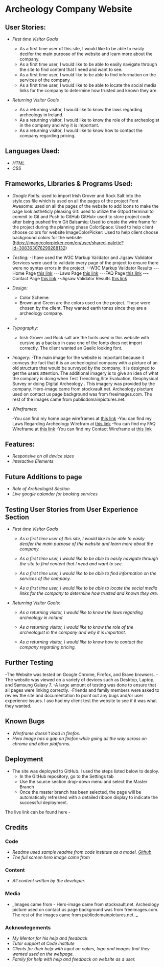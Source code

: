 # Archeology Company Website

## User Stories:
- _First time Visitor Goals_
  - As a first time user of this site, I would like to be able to easily decifer the main purpose of the website and learn more about the company.
  - As a first time user, I would like to be able to easily navigate through the site to find content that I need and want to see.
  - As a first time user, I would like to be able to find information on the services of the company. 
  - As a first time user, I would like to be able to locate the social media links for the company to determine how trusted and known they are.

- _Returning Visitor Goals_
  - As a returning visitor, I would like to know the laws regarding archeology in Ireland.
  - As a returning visitor, I would like to know the role of the archeologist in the company and why it is important.
  - As a returning visitor, I would like to know how to contact the company regarding pricing.

## Languages Used:

- _HTML_
- _CSS_

## Frameworks, Libraries & Programs Used:

- _Google Fonts:_ used to import Irish Grover and Rock Salt into the style.css file which is used on all the pages of the project
Font Awesome: used on all the pages of the website to add icons to make the page look astheticly pleasing
Git: used to utilize the Gitpod terminal to commit to Git and Push to GitHub
GitHub: used to store project code after being pushed from Git
Balsamiq: Used to create the wire frame for the project during the planning phase
ColorSpace: Used to help client choose colors for website
ImageColorPicker: Used to help client choose background colors for the website (https://imagecolorpicker.com/en/user/shared-palette?id=308363078299288132)

- _Testing:_
  -I have used the W3C Markup Validator and Jigsaw Validator Services were used to validate every page of the project to ensure there were no syntax errors in the project.
  --W3C Markup Validator Results
  ---Home Page [this link](testing/home-testing.txt)
  ---Laws Page [this link](testing/laws-testing.txt)
  ---FAQ Page [this link](testing/faq-testing.txt)
  ---Contact Page [this link](testing/contact-testing.txt)
  --Jigsaw Validator Results [this link](testing/css-testing.txt)

- _Design:_
  - Color Scheme: 
  - Brown and Green are the colors used on the project.  These were chosen by the client. They wanted earth tones since they are a archeology company.
  - 

- _Typography:_
  - Irish Grover and Rock salt are the fonts used in this website with cursive as a backup in case one of the fonts does not import correctly. The client wanted an Gaelic looking font.

- _Imagery:_
  -The main image for the website is important because it conveys the fact that it is an archeological company with a picture of an old structure that would be surveyed by the company. It is designed to get the users attention.  The additional imagery is to give an idea of what the company is doing when  Test Trenching,Site Evaluation, Geophysical Survey or doing Digital Archeology . This imagery was provided by the company. Hero-image came from stockvault.net. Archeology piscture used on contact us page background was from freeimages.com. The rest of the images came from publicdomainpictures.net. 

- _Wireframes:_

  -You can find my home page wireframes at [this link](wireframes/home-page.pdf)
  -You can find my Laws Regarding Archeology Wirefram at [this link](wireframes/laws.pdf)
  -You can find my FAQ Wireframe at [this link](wireframes/faq.pdf)
  -You can find my Contact Wireframe at [this link](wireframes/contact-us.pdf)
## Features:

- _Responsive on all device sizes_
- _Interactive Elements_

## Future Additions to page
- _Role of Archeologist Section_
- _Live google calander for booking services_

## Testing User Stories from User Experience Section
- _First time Visitor Goals_
  - _As a first time user of this site, I would like to be able to easily decifer the main purpose of the website and learn more about the company._

  - _As a first time user, I would like to be able to easily navigate through the site to find content that I need and want to see._

  - _As a first time user, I would like to be able to find information on the services of the company._ 

  - _As a first time user, I would like to be able to locate the social media links for the company to determine how trusted and known they are._


- _Returning Visitor Goals:_ 
  - _As a returning visitor, I would like to know the laws regarding archeology in ireland._

  - _As a returning visitor, I would like to know the role of the archeologist in the company and why it is important._

  - _As a returning visitor, I would like to know how to contact the company regarding pricing._

## Further Testing
  -The Website was tested on Google Chrome, Firefox, and Brave browsers.
  -The website was viewed on a variety of devices such as Desktop, Laptop, and Samsung Galaxy 7.
  -A large amount of testing was done to ensure that all pages were linking correctly. 
  -Friends and family members were asked to review the site and documentation to point out any bugs and/or user experience issues. I aso had my client test the website to see if it was what they wanted.

## Known Bugs
- _Wireframe doesn't load in firefox._
- _Hero Image has a gap on firefox while going all the way across on chrome and other platforms._

## Deployment

- The site was deployed to GitHub. I used the steps listed below to deploy. 
  - In the GitHub repository, go to the Settings tab 
  - Use the source section drop-down menu and select the Master Branch
  - Once the master branch has been selected, the page will be automatically refreshed with a detailed ribbon display to indicate the successful deployment. 

The live link can be found here -



## Credits

### Code
- _Readme used sample readme from code institute as a model. [Github](https://github.com/Code-Institute-Solutions/readme-template/blob/master/README.md)_
- _The full screen hero image came from_

### Content
- _All content written by the developer._

### Media
- _Images came from - Hero-image came from stockvault.net. Archeology picture used on contact us page background was from freeimages.com. The rest of the images came from publicdomainpictures.net. _

### Acknowlegements
- _My Mentor for his help and feedback._
- _Tutor support at Code Institute_
- _Clients for their help with input on colors, logo and images that they wanted used on the webpage._
- _Family for help with help and feedback on website as a user._
